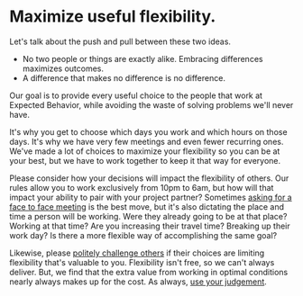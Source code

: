 # Maximize useful flexibility.
Let's talk about the push and pull between these two ideas.

- No two people or things are exactly alike. Embracing differences maximizes outcomes.
- A difference that makes no difference is no difference.

Our goal is to provide every useful choice to the people that work at Expected Behavior, while avoiding the waste of solving problems we'll never have.

It's why you get to choose which days you work and which hours on those days. It's why we have very few meetings and even fewer recurring ones. We've made a lot of choices to maximize your flexibility so you can be at your best, but we have to work together to keep it that way for everyone.

Please consider how your decisions will impact the flexibility of others. Our rules allow you to work exclusively from 10pm to 6am, but how will that impact your ability to pair with your project partner? Sometimes [asking for a face to face meeting](communication.md) is the best move, but it's also dictating the place and time a person will be working. Were they already going to be at that place? Working at that time? Are you increasing their travel time? Breaking up their work day? Is there a more flexible way of accomplishing the same goal?

Likewise, please [politely challenge others](communication.md) if their choices are limiting flexibility that's valuable to you. Flexibility isn't free, so we can't always deliver. But, we find that the extra value from working in optimal conditions nearly always makes up for the cost. As always, [use your judgement](guidelines_over_brightlines.md).


